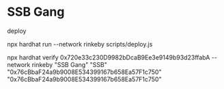 # SSB Gang


deploy

npx hardhat run --network rinkeby scripts/deploy.js

npx hardhat verify 0x720e33c230D9982bDcaB9Ee3e9149b93d23ffabA --network rinkeby "SSB Gang" "SSB" "0x76cBbaF24a9b9008E534399167b658Ea57F1c750" "0x76cBbaF24a9b9008E534399167b658Ea57F1c750"